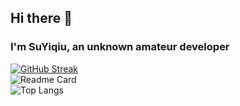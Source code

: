 ## Hi there 👋

### I'm SuYiqiu, an unknown amateur developer


[![GitHub Streak](https://streak-stats.demolab.com/?user=SuYiqiu888&)](https://git.io/streak-stats)  
![Readme Card](https://github-readme-stats-yunchu.vercel.app/api?username=SuYiqiu888&count_private=true&show_icons=true&role=OWNER,ORGANIZATION_MEMBER,COLLABORATOR)  
![Top Langs](https://github-readme-stats-yunchu.vercel.app/api/top-langs/?username=SuYiqiu888&layout=compact)  
